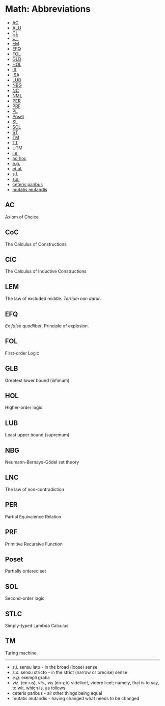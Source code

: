 # Math: Abbreviations

<!-- TOC -->

- [AC](#ac)
- [ALU](#alu)
- [CL](#cl)
- [CT](#ct)
- [EM](#em)
- [EFQ](#efq)
- [FOL](#fol)
- [GLB](#glb)
- [HOL](#hol)
- [iff](#iff)
- [ISA](#isa)
- [LUB](#lub)
- [NBG](#nbg)
- [NC](#nc)
- [NML](#nml)
- [PER](#per)
- [PRF](#prf)
- [PL](#pl)
- [Poset](#poset)
- [SL](#sl)
- [SOL](#sol)
- [ST](#st)
- [TM](#tm)
- [TT](#tt)
- [UTM](#utm)
- [i.e.](#ie)
- [ad hoc](#ad-hoc)
- [e.g.](#eg)
- [et al.](#et-al)
- [s.l.](#sl)
- [s.s.](#ss)
- [ceteris paribus](#ceteris-paribus)
- [mutatis mutandis](#mutatis-mutandis)

<!-- /TOC -->


## AC
Axiom of Choice

## CoC
The Calculus of Constructions

## CIC
The Calculus of Inductive Constructions

## LEM
The law of excluded middle. _Tertium non datur_.

## EFQ
_Ex falso quodlibet_. Principle of explosion.

## FOL
First-order Logic

## GLB
Greatest lower bound (infimum)

## HOL
Higher-order logic

## LUB
Least upper bound (supremum)

## NBG
Neumann-Bernays-Gödel set theory

## LNC
The law of non-contradiction

## PER
Partial Equivalence Relation

## PRF
Primitive Recursive Function

## Poset
Partially ordered set

## SOL
Second-order logic

## STLC
Simply-typed Lambda Calculus

## TM
Turing machine


---


- *s.l.* sensu lato - in the broad (loose) sense
- *s.s.* sensu stricto - in the strict (narrow or precise) sense
- *e.g.* exempli gratia
- *viz.* (en-us), *vis.*, *vis* (en-gb) videlicet, videre licet; 
  namely, that is to say, to wit, which is, as follows
- ceteris paribus - all other things being equal
- mutatis mutandis - having changed what needs to be changed
